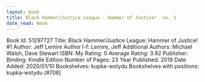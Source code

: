 ```yaml
---
layout: book
title: Black Hammer/Justice League - Hammer of Justice!  no. 1
date_read: None
---
```


Book Id: 51297727
Title: Black Hammer/Justice League: Hammer of Justice! #1
Author: Jeff Lemire
Author l-f: Lemire, Jeff
Additional Authors: Michael        Walsh, Dave    Stewart
ISBN: 
My Rating: 0
Average Rating: 3.92
Publisher: 
Binding: Kindle Edition
Number of Pages: 23
Year Published: 2019
Date Added: 2020/01/10
Bookshelves: kupka-wstydu
Bookshelves with positions: kupka-wstydu (#708)

